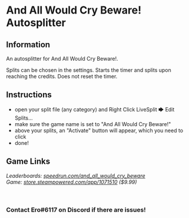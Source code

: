 # And All Would Cry Beware! Autosplitter
## Information
An autosplitter for And All Would Cry Beware!.

Splits can be chosen in the settings. Starts the timer and splits upon reaching the credits. Does not reset the timer.
## Instructions
* open your split file (any category) and Right Click LiveSplit 🡆 Edit Splits...
* make sure the game name is set to "And All Would Cry Beware!"
* above your splits, an "Activate" button will appear, which you need to click
* done!
## Game Links
*Leaderboards: [speedrun.com/and_all_would_cry_beware](https://speedrun.com/and_all_would_cry_beware)*  
*Game: [store.steampowered.com/app/1071510](https://store.steampowered.com/app/1071510) ($9.99)*
​  
​  
​
### Contact Ero#6117 on Discord if there are issues!
